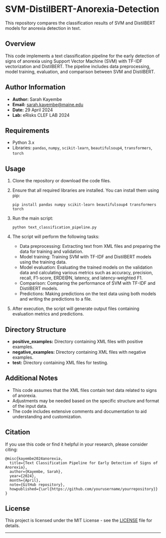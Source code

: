 # SVM-DistilBERT-Anorexia-Detection
This repository compares the classification results of SVM and DistilBERT models for anorexia detection in text.

## Overview

This code implements a text classification pipeline for the early detection of signs of anorexia using Support Vector Machine (SVM) with TF-IDF vectorization and DistilBERT. The pipeline includes data preprocessing, model training, evaluation, and comparison between SVM and DistilBERT.

## Author Information

- **Author:** Sarah Kayembe
- **Email:** sarah.kayembe@maine.edu
- **Date:** 29 April 2024
- **Lab:** eRisks CLEF LAB 2024

## Requirements

- Python 3.x
- Libraries: `pandas`, `numpy`, `scikit-learn`, `beautifulsoup4`, `transformers`, `torch`

## Usage

1. Clone the repository or download the code files.

2. Ensure that all required libraries are installed. You can install them using pip:

   ```
   pip install pandas numpy scikit-learn beautifulsoup4 transformers torch
   ```

3. Run the main script:

   ```
   python text_classification_pipeline.py
   ```

4. The script will perform the following tasks:

   - Data preprocessing: Extracting text from XML files and preparing the data for training and validation.
   - Model training: Training SVM with TF-IDF and DistilBERT models using the training data.
   - Model evaluation: Evaluating the trained models on the validation data and calculating various metrics such as accuracy, precision, recall, F1-score, ERDE@N, latency, and latency-weighted F1.
   - Comparison: Comparing the performance of SVM with TF-IDF and DistilBERT models.
   - Predictions: Making predictions on the test data using both models and writing the predictions to a file.

5. After execution, the script will generate output files containing evaluation metrics and predictions.

## Directory Structure

- **positive_examples:** Directory containing XML files with positive examples.
- **negative_examples:** Directory containing XML files with negative examples.
- **test:** Directory containing XML files for testing.

## Additional Notes

- This code assumes that the XML files contain text data related to signs of anorexia.
- Adjustments may be needed based on the specific structure and format of the input data.
- The code includes extensive comments and documentation to aid understanding and customization.

## Citation

If you use this code or find it helpful in your research, please consider citing:

```
@misc{kayembe2024anorexia,
  title={Text Classification Pipeline for Early Detection of Signs of Anorexia},
  author={Kayembe, Sarah},
  year={2024},
  month={April},
  note={GitHub repository},
  howpublished={\url{https://github.com/yourusername/yourrepository}}
}
```

## License

This project is licensed under the MIT License - see the [LICENSE](LICENSE) file for details.

---


